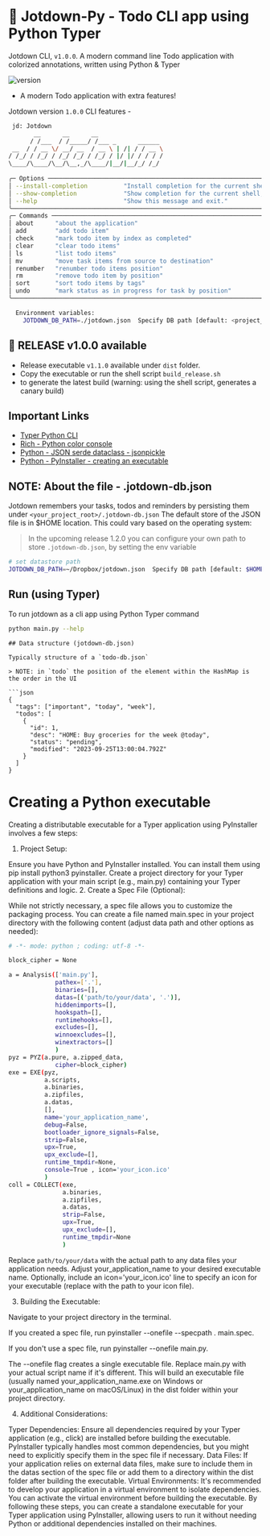 # 🐍️ Jotdown-Py - Todo CLI app using Python Typer

Jotdown CLI, `v1.0.0`. A modern command line Todo application with colorized annotations, written using Python & Typer

![version](https://img.shields.io/badge/version-1.0.0-blue)

- A modern Todo application with extra features!

Jotdown version `1.0.0` CLI features -

```bash
 jd: Jotdown
       __      __      __                  
      / /___  / /_____/ /___ _      ______ 
 __  / / __ \/ __/ __  / __ \ | /| / / __ \
/ /_/ / /_/ / /_/ /_/ / /_/ / |/ |/ / / / /
\____/\____/\__/\__,_/\____/|__/|__/_/ /_/ 
                                           
╭─ Options ───────────────────────────────────────────────────────────────────────────────────────────────────────────────────────────────────────────────────────────╮
│ --install-completion          "Install completion for the current shell."                                                                                             │
│ --show-completion             "Show completion for the current shell, to copy it or customize the installation."                                                      │
│ --help                        "Show this message and exit."                                                                                                           │
╰─────────────────────────────────────────────────────────────────────────────────────────────────────────────────────────────────────────────────────────────────────╯
╭─ Commands ──────────────────────────────────────────────────────────────────────────────────────────────────────────────────────────────────────────────────────────╮
│ about      "about the application"                                                                                                                                    │
│ add        "add todo item"                                                                                                                                            │
│ check      "mark todo item by index as completed"                                                                                                                     │
│ clear      "clear todo items"                                                                                                                                         │
│ ls         "list todo items"                                                                                                                                          │
│ mv         "move task items from source to destination"                                                                                                               │
│ renumber   "renumber todo items position"                                                                                                                            │
│ rm         "remove todo item by position"                                                                                                                             │
│ sort       "sort todo items by tags"                                                                                                                                  │
│ undo       "mark status as in progress for task by position"                                                                                                          │
╰─────────────────────────────────────────────────────────────────────────────────────────────────────────────────────────────────────────────────────────────────────╯

  Environment variables:    
    JOTDOWN_DB_PATH=./jotdown.json  Specify DB path [default: <project_root>/.jotdown-db.json]

```

## 🚨 RELEASE v1.0.0 available

- Release executable `v1.1.0` available under `dist` folder.
- Copy the executable or run the shell script `build_release.sh`
- to generate the latest build (warning: using the shell script, generates a canary build)

## Important Links
- [Typer Python CLI](https://typer.tiangolo.com/tutorial/)
- [Rich - Python color console](https://github.com/Textualize/rich)
- [Python - JSON serde dataclass - jsonpickle](https://jsonpickle.github.io)
- [Python - PyInstaller - creating an executable](https://pyinstaller.org/en/stable/)

## NOTE: About the file - .jotdown-db.json

Jotdown remembers your tasks, todos and reminders by persisting them under `<your_project_root>/.jotdown-db.json`
The default store of the JSON file is in $HOME location. This could vary based on the operating system:

> In the upcoming release 1.2.0 you can configure your own path to store `.jotdown-db.json`, by setting the env variable

```bash
# set datastore path
JOTDOWN_DB_PATH=~/Dropbox/jotdown.json  Specify DB path [default: $HOME/.jotdown-db.json]
```

## Run (using Typer)

To run jotdown as a cli app using Python Typer command

```bash
python main.py --help
```

````
## Data structure (jotdown-db.json)

Typically structure of a `todo-db.json`

> NOTE: in `todo` the position of the element within the HashMap is the order in the UI

```json
{
  "tags": ["important", "today", "week"],
  "todos": [
    {
      "id": 1,
      "desc": "HOME: Buy groceries for the week @today",
      "status": "pending",
      "modified": "2023-09-25T13:00:04.792Z"
    }
  ]
}
````

# Creating a Python executable

Creating a distributable executable for a Typer application using PyInstaller involves a few steps:

1. Project Setup:

Ensure you have Python and PyInstaller installed. You can install them using pip install python3 pyinstaller.
Create a project directory for your Typer application with your main script (e.g., main.py) containing your Typer definitions and logic.
2. Create a Spec File (Optional):

While not strictly necessary, a spec file allows you to customize the packaging process. You can create a file named main.spec in your project directory with the following content (adjust data path and other options as needed):
```bash
# -*- mode: python ; coding: utf-8 -*-

block_cipher = None

a = Analysis(['main.py'],
             pathex=['.'],
             binaries=[],
             datas=[('path/to/your/data', '.')],
             hiddenimports=[],
             hookspath=[],
             runtimehooks=[],
             excludes=[],
             winnoexcludes=[],
             winextractors=[]
             )
pyz = PYZ(a.pure, a.zipped_data,
             cipher=block_cipher)
exe = EXE(pyz,
          a.scripts,
          a.binaries,
          a.zipfiles,
          a.datas,
          [],
          name='your_application_name',
          debug=False,
          bootloader_ignore_signals=False,
          strip=False,
          upx=True,
          upx_exclude=[],
          runtime_tmpdir=None,
          console=True , icon='your_icon.ico'
          )
coll = COLLECT(exe,
               a.binaries,
               a.zipfiles,
               a.datas,
               strip=False,
               upx=True,
               upx_exclude=[],
               runtime_tmpdir=None
               )
```

Replace `path/to/your/data` with the actual path to any data files your application needs.
Adjust your_application_name to your desired executable name.
Optionally, include an icon='your_icon.ico' line to specify an icon for your executable (replace with the path to your icon file).

3. Building the Executable:

Navigate to your project directory in the terminal.

If you created a spec file, run pyinstaller --onefile --specpath . main.spec.

If you don't use a spec file, run pyinstaller --onefile main.py.

The --onefile flag creates a single executable file.
Replace main.py with your actual script name if it's different.
This will build an executable file (usually named your_application_name.exe on Windows or your_application_name on macOS/Linux) in the dist folder within your project directory.

4. Additional Considerations:

Typer Dependencies: Ensure all dependencies required by your Typer application (e.g., click) are installed before building the executable. PyInstaller typically handles most common dependencies, but you might need to explicitly specify them in the spec file if necessary.
Data Files: If your application relies on external data files, make sure to include them in the datas section of the spec file or add them to a directory within the dist folder after building the executable.
Virtual Environments: It's recommended to develop your application in a virtual environment to isolate dependencies. You can activate the virtual environment before building the executable.
By following these steps, you can create a standalone executable for your Typer application using PyInstaller, allowing users to run it without needing Python or additional dependencies installed on their machines.